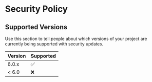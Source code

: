 # Security Policy

## Supported Versions

Use this section to tell people about which versions of your project are
currently being supported with security updates.

| Version | Supported          |
| ------- | ------------------ |
| 6.0.x   | :white_check_mark: |
| < 6.0   | :x:                |
